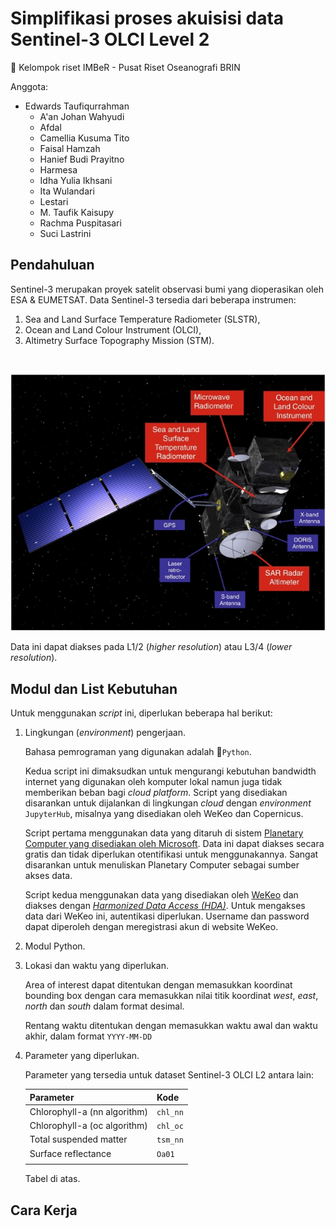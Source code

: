 # Simplifikasi proses akuisisi data Sentinel-3 OLCI Level 2

📝 Kelompok riset IMBeR - Pusat Riset Oseanografi BRIN

Anggota:

- Edwards Taufiqurrahman
    - A'an Johan Wahyudi
    - Afdal
    - Camellia Kusuma Tito
    - Faisal Hamzah
    - Hanief Budi Prayitno
    - Harmesa
    - Idha Yulia Ikhsani
    - Ita Wulandari
    - Lestari
    - M. Taufik Kaisupy
    - Rachma Puspitasari
    - Suci Lastrini

## Pendahuluan

Sentinel-3 merupakan proyek satelit observasi bumi yang dioperasikan oleh ESA & EUMETSAT. Data Sentinel-3 tersedia dari beberapa instrumen:

1. Sea and Land Surface Temperature Radiometer (SLSTR),
2. Ocean and Land Colour Instrument (OLCI),
3. Altimetry Surface Topography Mission (STM). 

<br>

![Komponen satelit Sentinel-3](image-20230613-093912.png)

Data ini dapat diakses pada L1/2 (_higher resolution_) atau L3/4 (_lower resolution_).

## Modul dan List Kebutuhan
Untuk menggunakan _script_ ini, diperlukan beberapa hal berikut:

1. Lingkungan (_environment_) pengerjaan.
   
   Bahasa pemrograman yang digunakan adalah 🐍`Python`.

   Kedua script ini dimaksudkan untuk mengurangi kebutuhan bandwidth internet yang digunakan oleh komputer lokal namun juga tidak memberikan beban bagi _cloud platform_. Script yang disediakan disarankan untuk dijalankan di lingkungan _cloud_ dengan _environment_ `JupyterHub`, misalnya yang disediakan oleh WeKeo dan Copernicus.

   Script pertama menggunakan data yang ditaruh di sistem [Planetary Computer yang disediakan oleh Microsoft](https://planetarycomputer.microsoft.com/). Data ini dapat diakses secara gratis dan tidak diperlukan otentifikasi untuk menggunakannya. Sangat disarankan untuk menuliskan Planetary Computer sebagai sumber akses data.

   Script kedua menggunakan data yang disediakan oleh [WeKeo](https://www.wekeo.eu/) dan diakses dengan [_Harmonized Data Access (HDA)_](https://help.wekeo.eu/en/collections/3530725-wekeo-data-download). Untuk mengakses data dari WeKeo ini, autentikasi diperlukan. Username dan password dapat diperoleh dengan meregistrasi akun di website WeKeo.
   
2. Modul Python.
3. Lokasi dan waktu yang diperlukan.

   Area of interest dapat ditentukan dengan memasukkan koordinat bounding box dengan cara memasukkan nilai titik koordinat _west_, _east_, _north_ dan _south_ dalam format desimal.

   Rentang waktu ditentukan dengan memasukkan waktu awal dan waktu akhir, dalam format `YYYY-MM-DD`

4. Parameter yang diperlukan.

   Parameter yang tersedia untuk dataset Sentinel-3 OLCI L2 antara lain:

   | Parameter | Kode |
   | --------------------- | --------------- |
   | Chlorophyll-a (nn algorithm) | `chl_nn` |
   | Chlorophyll-a (oc algorithm) | `chl_oc` |
   | Total suspended matter | `tsm_nn` |
   | Surface reflectance | `Oa01` |
   | | |

   Tabel di atas.

## Cara Kerja
